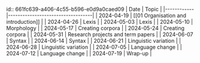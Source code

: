 id:: 661fc639-a406-4c55-b596-e0d9a0caed09
| Date       | Topic                             |
|------------|-----------------------------------|
| 2024-04-19 | [[01 Organisation and introduction]]  |
| 2024-04-26 | Lexis |
| 2024-05-03 | Lexis                             |
| 2024-05-10 | Morphology                        |
| 2024-05-17 | Creating corpora                  |
| 2024-05-24 | Creating corpora                  |
| 2024-05-31 | Research projects and term papers |
| 2024-06-07 | Syntax                            |
| 2024-06-14 | Syntax                            |
| 2024-06-21 | Linguistic variation              |
| 2024-06-28 | Linguistic variation              |
| 2024-07-05 | Language change                   |
| 2024-07-12 | Language change                   |
| 2024-07-19 | Wrap-up                           |
